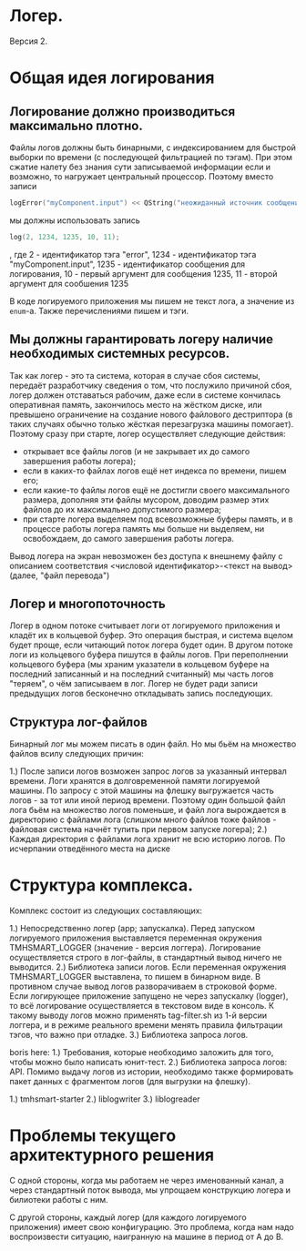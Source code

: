 # Логер.

Версия 2.

# Общая идея логирования

## Логирование должно производиться максимально плотно.
Файлы логов должны быть бинарными, с индексированием для быстрой выборки по времени (с последующей фильтрацией по тэгам).
При этом сжатие налету без знания сути записываемой информации если и возможно, то нагружает центральный процессор.
Поэтому вместо записи
```c++
logError("myComponent.input") << QString("неожиданный источник сообщения: %1 вместо ожидаемого %2").arg(10).arg(11);
```
мы должны использовать запись
``` c++
log(2, 1234, 1235, 10, 11);
```
, где
	2 - идентификатор тэга "error",
	1234 - идентификатор тэга "myComponent.input",
	1235 - идентификатор сообщения для логирования,
	10 - первый аргумент для сообщения 1235,
	11 - второй аргумент для сообшения 1235

В коде логируемого приложения мы пишем не текст лога, а значение из `enum`-а. Также перечислениями пишем и тэги.

## Мы должны гарантировать логеру наличие необходимых системных ресурсов.
Так как логер - это та система, которая в случае сбоя системы, передаёт разработчику сведения о том, что послужило причиной сбоя, логер должен отставаться рабочим, даже если в системе кончилась оперативная память, закончилось место на жёстком диске, или превышено ограничение на создание нового файлового дестриптора (в таких случаях обычно только жёсткая перезагрузка машины помогает).
Поэтому сразу при старте, логер осуществляет следующие действия:
* открывает все файлы логов (и не закрывает их до самого завершения работы логера);
* если в каких-то файлах логов ещё нет индекса по времени, пишем его;
* если какие-то файлы логов ещё не достигли своего максимального размера, дополняя эти файлы мусором, доводим размер этих файлов до их максимально допустимого размера;
* при старте логера выделяем под всевозможные буферы память, и в процессе работы логера память мы больше ни выделяем, ни освобождаем, до самого завершения работы логера.

Вывод логера на экран невозможен без доступа к внешнему файлу с описанием соответствия <числовой идентификатор>-<текст на вывод>(далее, "файл перевода")

## Логер и многопоточность
Логер в одном потоке считывает логи от логируемого приложения и кладёт их в кольцевой буфер. Это операция быстрая, и система вцелом будет проще, если читающий поток логера будет один. В другом потоке логи из кольцевого буфера пишутся в файлы логов.
При переполнении кольцевого буфера (мы храним указатели в кольцевом буфере на последний записанный и на последний считанный) мы часть логов "теряем", о чём записываем в лог. Логер не будет ради записи предыдущих логов бесконечно откладывать запись последующих.

## Структура лог-файлов
Бинарный лог мы можем писать в один файл. Но мы бьём на множество файлов всилу следующих причин:

1.) После записи логов возможен запрос логов за указанный интервал времени. Логи хранятся в долговременной памяти логируемой машины. По запросу с этой машины на флешку выгружается часть логов - за тот или иной период времени. Поэтому один большой файл лога бьём на множество логов поменьше, и файл лога вырождается в директорию с файлами лога (слишком много файлов тоже файлов - файловая система начнёт тупить при первом запуске логера);
2.) Каждая директория с файлами лога хранит не всю историю логов. По исчерпании отведённого места на диске

Структура комплекса.
====================
Комплекс состоит из следующих составляющих:

1.) Непосредственно логер (app; запускалка). Перед запуском логируемого приложения выставляется переменная окружения TMHSMART_LOGGER (значение - версия логгера). Логирование осуществляется строго в лог-файлы, в стандартный вывод ничего не выводится.
2.) Библиотека записи логов. Если переменная окружения TMHSMART_LOGGER выставлена, то пишем в бинарном виде. В противном случае вывод логов разворачиваем в строковой форме.
	Если логирующее приложение запущено не через запускалку (logger), то всё логирование осуществляется в текстовом виде в консоль. К такому выводу логов можно применять tag-filter.sh из 1-й версии логгера, и в режиме реального времени менять правила фильтрации тэгов, что важно при отладке.
3.) Библиотека запроса логов.

boris here:
1.) Требования, которые необходимо заложить для того, чтобы можно было написать юнит-тест.
2.) Библиотека запроса логов: API. Помимо выдачу логов из истории, необходимо также формировать пакет данных с фрагментом логов (для выгрузки на флешку).


1.) tmhsmart-starter
2.) liblogwriter
3.) liblogreader

Проблемы текущего архитектурного решения
========================================
С одной стороны, когда мы работаем не через именованный канал, а через стандартный поток вывода, мы упрощаем конструкцию логера и билиотеки работы с ним.

С другой стороны, каждый логер (для каждого логируемого приложения) имеет свою конфигурацию. Это проблема, когда нам надо воспроизвести ситуацию, наигранную на машине в период от A до B.
